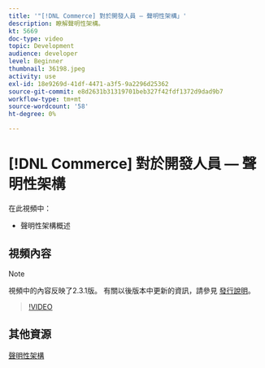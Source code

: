 ```yaml
---
title: '"[!DNL Commerce] 對於開發人員 — 聲明性架構」'
description: 瞭解聲明性架構。
kt: 5669
doc-type: video
topic: Development
audience: developer
level: Beginner
thumbnail: 36198.jpeg
activity: use
exl-id: 18e9269d-41df-4471-a3f5-9a2296d25362
source-git-commit: e8d2631b31319701beb327f42fdf1372d9dad9b7
workflow-type: tm+mt
source-wordcount: '58'
ht-degree: 0%

---
```


# [!DNL Commerce] 對於開發人員 — 聲明性架構

在此視頻中：

- 聲明性架構概述

## 視頻內容

>[!NOTE]
>
>視頻中的內容反映了2.3.1版。 有關以後版本中更新的資訊，請參見 [發行說明](https://experienceleague.adobe.com/docs/commerce-operations/release/notes/overview.html)。

>[!VIDEO](https://video.tv.adobe.com/v/36198?quality=12&learn=on)

## 其他資源

[聲明性架構](https://developer.adobe.com/commerce/php/development/components/declarative-schema/)
